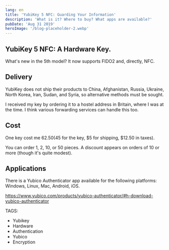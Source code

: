 ```yaml
---
lang: en
title: 'YubiKey 5 NFC: Guarding Your Information'
description: 'What is it? Where to buy? What apps are available?'
pubDate: 'Aug 31 2019'
heroImage: '/blog-placeholder-2.webp'
---
```


## YubiKey 5 NFC: A Hardware Key.

What's new in the 5th model?
It now supports FIDO2 and, directly, NFC.

## Delivery

YubiKey does not ship their products to China, Afghanistan, Russia, Ukraine, North Korea, Iran, Sudan, and Syria, so alternative methods must be sought.

I received my key by ordering it to a hostel address in Britain, where I was at the time. I think various forwarding services can handle this too.

## Cost

One key cost me $62.50 ($45 for the key, $5 for shipping, $12.50 in taxes).

You can order 1, 2, 10, or 50 pieces. A discount appears on orders of 10 or more (though it's quite modest).

## Applications

There is a Yubico Authenticator app available for the following platforms: Windows, Linux, Mac, Android, iOS.

https://www.yubico.com/products/yubico-authenticator/#h-download-yubico-authenticator

TAGS:
- Yubikey
- Hardware
- Authentication
- Yubico
- Encryption
